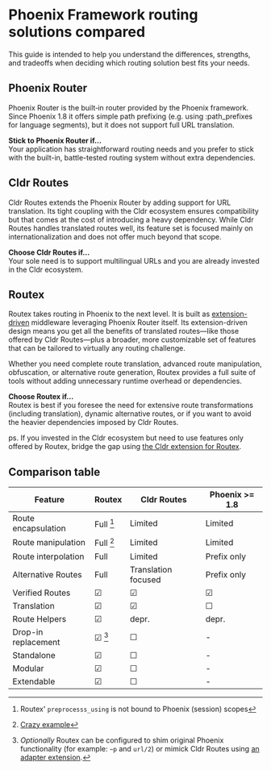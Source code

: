 # Phoenix Framework routing solutions compared

This guide is intended to help you understand the differences, strengths,
and tradeoffs when deciding which routing solution best fits your needs.

## Phoenix Router

Phoenix Router is the built‐in router provided by the Phoenix framework. Since
Phoenix 1.8 it offers simple path prefixing (e.g. using :path_prefixes for
language segments), but it does not support full URL translation.

**Stick to Phoenix Router if…**  
Your application has straightforward routing needs and you prefer to stick with
the built-in, battle-tested routing system without extra dependencies.

## Cldr Routes

Cldr Routes extends the Phoenix Router by adding support for URL translation.
Its tight coupling with the Cldr ecosystem ensures compatibility but that comes
at the cost of introducing a heavy dependency. While Cldr Routes handles
translated routes well, its feature set is focused mainly on
internationalization and does not offer much beyond that scope.

**Choose Cldr Routes if…**  
Your sole need is to support multilingual URLs and you are already invested in
the Cldr ecosystem.

## Routex

Routex takes routing in Phoenix to the next level. It is built as
[extension-driven](EXTENSION_SUMMARIES.md) middleware leveraging Phoenix Router
itself. Its extension-driven design means you get all the benefits of translated
routes—like those offered by Cldr Routes—plus a broader, more customizable set
of features that can be tailored to virtually any routing challenge.

Whether you need complete route translation, advanced route manipulation,
obfuscation, or alternative route generation, Routex provides a full suite of
tools without adding unnecessary runtime overhead or dependencies.

**Choose Routex if…**  
Routex is best if you foresee the need for extensive route transformations
(including translation), dynamic alternative routes, or if you want to avoid the
heavier dependencies imposed by Cldr Routes.

ps. If you invested in the Cldr ecosystem but need to use features only offered by Routex,
bridge the gap using [the Cldr extension for Routex](`Routex.Extension.Cldr`).


## Comparison table

| Feature             | Routex     | Cldr Routes         | Phoenix >= 1.8 |
|---------------------|------------|---------------------|----------------|
| Route encapsulation | Full  [^1] | Limited             | Limited        |
| Route manipulation  | Full  [^2] | Limited             | Limited        |
| Route interpolation | Full       | Limited             | Prefix only    |
| Alternative Routes  | Full       | Translation focused | Prefix only    |
| Verified Routes     | ☑          | ☑                   | ☑              |
| Translation         | ☑          | ☑                   | ☐              |
| Route Helpers       | ☑          | depr.               | depr.          |
| Drop-in replacement | ☑     [^3] | ☐                   | -              |
| Standalone          | ☑          | ☐                   | -              |
| Modular             | ☑          | ☐                   | -              |
| Extendable          | ☑          | ☐                   | -              |

[^1]: Routex' `preprocesss_using` is not bound to Phoenix (session) scopes  
[^2]: [Crazy example](https://hexdocs.pm/routex/Routex.Extension.Cloak.html)  
[^3]: *Optionally* Routex can be configured to shim original Phoenix functionality (for example: `~p` and `url/2`) or
mimick Cldr Routes using [an adapter extension](https://hexdocs.pm/routex/Routex.Extension.Cldr.html).
